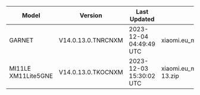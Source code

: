 | Model | Version | Last Updated | File Name | Size | Download Link |
| ---- | ---- | ---- | ---- | ---- | ---- |
| GARNET | V14.0.13.0.TNRCNXM | 2023-12-04 04:49:49 UTC | xiaomi.eu_multi_GARNET_V14.0.13.0.TNRCNXM_v14-13.zip | 5.0 GB | [SourceForge](https://sourceforge.net/projects/xiaomi-eu-multilang-miui-roms/files/xiaomi.eu/MIUI-STABLE-RELEASES/MIUIv14/xiaomi.eu_multi_GARNET_V14.0.13.0.TNRCNXM_v14-13.zip/download) |
| MI11LE XM11Lite5GNE | V14.0.13.0.TKOCNXM | 2023-12-03 15:30:02 UTC | xiaomi.eu_multi_MI11LE_XM11Lite5GNE_V14.0.13.0.TKOCNXM_v14-13.zip | 4.7 GB | [SourceForge](https://sourceforge.net/projects/xiaomi-eu-multilang-miui-roms/files/xiaomi.eu/MIUI-STABLE-RELEASES/MIUIv14/xiaomi.eu_multi_MI11LE_XM11Lite5GNE_V14.0.13.0.TKOCNXM_v14-13.zip/download) |
